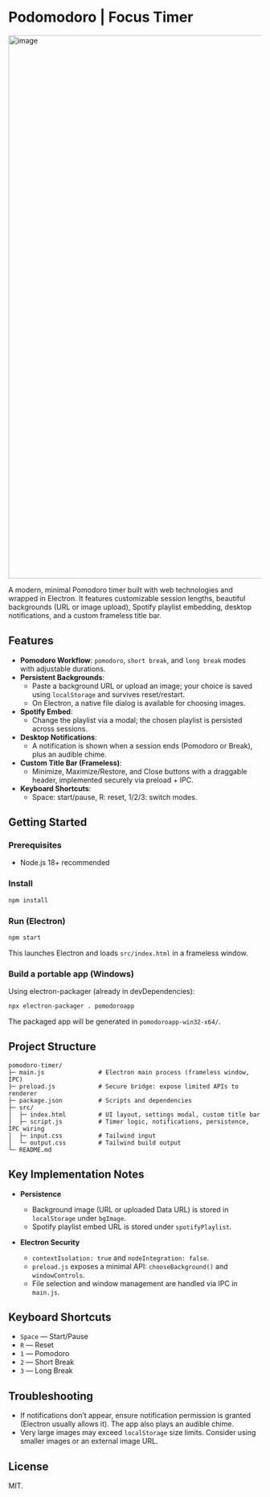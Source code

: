 # Podomodoro | Focus Timer

<img width="1920" height="1080" alt="image" src="https://github.com/user-attachments/assets/dbacc02e-fb88-427d-915d-fabc1f9ac7fd" />


A modern, minimal Pomodoro timer built with web technologies and wrapped in Electron. It features customizable session lengths, beautiful backgrounds (URL or image upload), Spotify playlist embedding, desktop notifications, and a custom frameless title bar.

## Features

- **Pomodoro Workflow**: `pomodoro`, `short break`, and `long break` modes with adjustable durations.
- **Persistent Backgrounds**:
  - Paste a background URL or upload an image; your choice is saved using `localStorage` and survives reset/restart.
  - On Electron, a native file dialog is available for choosing images.
- **Spotify Embed**:
  - Change the playlist via a modal; the chosen playlist is persisted across sessions.
- **Desktop Notifications**:
  - A notification is shown when a session ends (Pomodoro or Break), plus an audible chime.
- **Custom Title Bar (Frameless)**:
  - Minimize, Maximize/Restore, and Close buttons with a draggable header, implemented securely via preload + IPC.
- **Keyboard Shortcuts**:
  - Space: start/pause, R: reset, 1/2/3: switch modes.

## Getting Started

### Prerequisites
- Node.js 18+ recommended

### Install
```bash
npm install
```

### Run (Electron)
```bash
npm start
```
This launches Electron and loads `src/index.html` in a frameless window.

### Build a portable app (Windows)
Using electron-packager (already in devDependencies):
```bash
npx electron-packager . pomodoroapp
```
The packaged app will be generated in `pomodoroapp-win32-x64/`.

## Project Structure

```
pomodoro-timer/
├─ main.js               # Electron main process (frameless window, IPC)
├─ preload.js            # Secure bridge: expose limited APIs to renderer
├─ package.json          # Scripts and dependencies
├─ src/
│  ├─ index.html         # UI layout, settings modal, custom title bar
│  ├─ script.js          # Timer logic, notifications, persistence, IPC wiring
│  ├─ input.css          # Tailwind input
│  └─ output.css         # Tailwind build output
└─ README.md
```

## Key Implementation Notes

- **Persistence**
  - Background image (URL or uploaded Data URL) is stored in `localStorage` under `bgImage`.
  - Spotify playlist embed URL is stored under `spotifyPlaylist`.

- **Electron Security**
  - `contextIsolation: true` and `nodeIntegration: false`.
  - `preload.js` exposes a minimal API: `chooseBackground()` and `windowControls`.
  - File selection and window management are handled via IPC in `main.js`.

## Keyboard Shortcuts

- `Space` — Start/Pause
- `R` — Reset
- `1` — Pomodoro
- `2` — Short Break
- `3` — Long Break

## Troubleshooting

- If notifications don’t appear, ensure notification permission is granted (Electron usually allows it). The app also plays an audible chime.
- Very large images may exceed `localStorage` size limits. Consider using smaller images or an external image URL.

## License

MIT.

